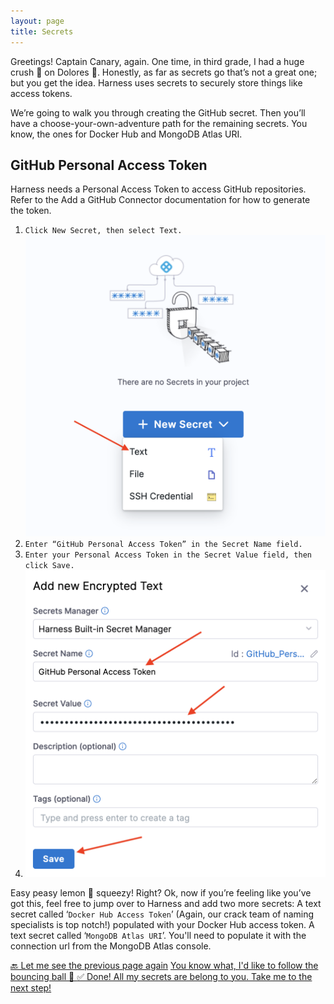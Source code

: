 ```yaml
---
layout: page
title: Secrets
---
```


Greetings! Captain Canary, again. One time, in third grade, I had a huge crush 💞 on Dolores 🦢. Honestly, as far as secrets go that’s not a great one; but you get the idea. Harness uses secrets to securely store things like access tokens. 

We’re going to walk you through creating the GitHub secret. Then you’ll have a choose-your-own-adventure path for the remaining secrets. You know, the ones for Docker Hub and MongoDB Atlas URI.

## GitHub Personal Access Token
Harness needs a Personal Access Token to access GitHub repositories. Refer to the Add a GitHub Connector documentation for how to generate the token.

1. `Click New Secret, then select Text.`
   ![Picture of the Harness new secret UI](/assets/images/1.png)
2. `Enter “GitHub Personal Access Token” in the Secret Name field.`
3. `Enter your Personal Access Token in the Secret Value field, then click Save.`
4. ![Picture of the Harness new encrypted text secret UI](/assets/images/2.png)


Easy peasy lemon 🍋 squeezy! Right? Ok, now if you’re feeling like you’ve got this, feel free to jump over to Harness and add two more secrets:
A text secret called ‘`Docker Hub Access Token`’ (Again, our crack team of naming specialists is top notch!) populated with your Docker Hub access token.
A text secret called ‘`MongoDB Atlas URI`’. You'll need to populate it with the connection url from the MongoDB Atlas console.

<a class="btn btn-primary" href="Namespaces/creatingTheNamespace">🔙 Let me see the previous page again</a>
<a class="btn btn-primary" href="Secrets/secretsDetails">You know what, I'd like to follow the bouncing ball 🏀 </a>
<a class="btn btn-primary" href="Connectors/connectorsIntro">✅ Done! All my secrets are belong to you. Take me to the next step!</a>